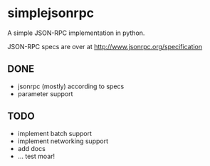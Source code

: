 simplejsonrpc
=============

A simple JSON-RPC implementation in python.

JSON-RPC specs are over at http://www.jsonrpc.org/specification

DONE
----
  * jsonrpc (mostly) according to specs
  * parameter support

TODO
----
  * implement batch support
  * implement networking support
  * add docs
  * ... test moar!
